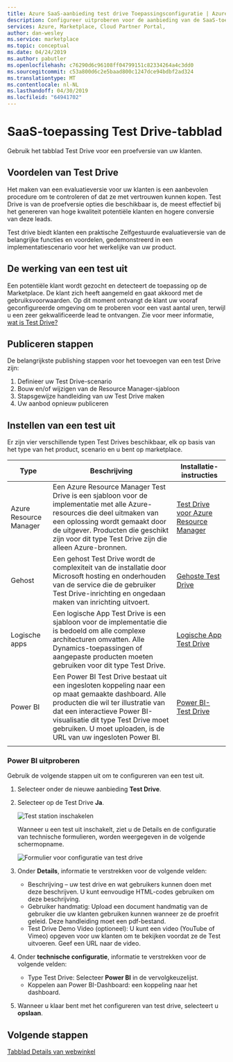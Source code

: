 ```yaml
---
title: Azure SaaS-aanbieding test drive Toepassingsconfiguratie | Azure Marketplace
description: Configureer uitproberen voor de aanbieding van de SaaS-toepassing op Azure Marketplace.
services: Azure, Marketplace, Cloud Partner Portal,
author: dan-wesley
ms.service: marketplace
ms.topic: conceptual
ms.date: 04/24/2019
ms.author: pabutler
ms.openlocfilehash: c76290d6c96108ff04799151c82334264a4c3dd0
ms.sourcegitcommit: c53a800d6c2e5baad800c1247dce94bdbf2ad324
ms.translationtype: MT
ms.contentlocale: nl-NL
ms.lasthandoff: 04/30/2019
ms.locfileid: "64941702"
---
```

# <a name="saas-application-test-drive-tab"></a>SaaS-toepassing Test Drive-tabblad

Gebruik het tabblad Test Drive voor een proefversie van uw klanten.

## <a name="test-drive-benefits"></a>Voordelen van Test Drive

Het maken van een evaluatieversie voor uw klanten is een aanbevolen procedure om te controleren of dat ze met vertrouwen kunnen kopen. Test Drive is van de proefversie opties die beschikbaar is, de meest effectief bij het genereren van hoge kwaliteit potentiële klanten en hogere conversie van deze leads.

Test drive biedt klanten een praktische Zelfgestuurde evaluatieversie van de belangrijke functies en voordelen, gedemonstreerd in een implementatiescenario voor het werkelijke van uw product.


## <a name="how-a-test-drive-works"></a>De werking van een test uit

Een potentiële klant wordt gezocht en detecteert de toepassing op de Marketplace. De klant zich heeft aangemeld en gaat akkoord met de gebruiksvoorwaarden. Op dit moment ontvangt de klant uw vooraf geconfigureerde omgeving om te proberen voor een vast aantal uren, terwijl u een zeer gekwalificeerde lead te ontvangen. Zie voor meer informatie, [wat is Test Drive?](https://docs.microsoft.com/azure/marketplace/cloud-partner-portal/test-drive/what-is-test-drive)


## <a name="publishing-steps"></a>Publiceren stappen

De belangrijkste publishing stappen voor het toevoegen van een test Drive zijn:

1. Definieer uw Test Drive-scenario
2. Bouw en/of wijzigen van de Resource Manager-sjabloon
3. Stapsgewijze handleiding van uw Test Drive maken
4. Uw aanbod opnieuw publiceren


## <a name="setting-up-a-test-drive"></a>Instellen van een test uit

Er zijn vier verschillende typen Test Drives beschikbaar, elk op basis van het type van het product, scenario en u bent op marketplace.

|  **Type**          |  **Beschrijving**  |  **Installatie-instructies**  |
|  ---------------   |  ---------------  |  ---------------  |
|     Azure Resource Manager               |    Een Azure Resource Manager Test Drive is een sjabloon voor de implementatie met alle Azure-resources die deel uitmaken van een oplossing wordt gemaakt door de uitgever. Producten die geschikt zijn voor dit type Test Drive zijn die alleen Azure-bronnen.               |       [Test Drive voor Azure Resource Manager](https://docs.microsoft.com/azure/marketplace/cloud-partner-portal/test-drive/azure-resource-manager-test-drive)            |
|       Gehost             |       Een gehost Test Drive wordt de complexiteit van de installatie door Microsoft hosting en onderhouden van de service die de gebruiker Test Drive-inrichting en ongedaan maken van inrichting uitvoert.             |         [Gehoste Test Drive](https://docs.microsoft.com/azure/marketplace/cloud-partner-portal/test-drive/hosted-test-drive)          |
|      Logische apps              |       Een logische App Test Drive is een sjabloon voor de implementatie die is bedoeld om alle complexe architecturen omvatten. Alle Dynamics-toepassingen of aangepaste producten moeten gebruiken voor dit type Test Drive.            |      [Logische App Test Drive](https://docs.microsoft.com/azure/marketplace/cloud-partner-portal/test-drive/logic-app-test-drive)             |
|       Power BI             |         Een Power BI Test Drive bestaat uit een ingesloten koppeling naar een op maat gemaakte dashboard. Alle producten die wil ter illustratie van dat een interactieve Power BI-visualisatie dit type Test Drive moet gebruiken. U moet uploaden, is de URL van uw ingesloten Power BI.          |        [Power BI-Test Drive](#power-bi-test-drive)           |
|   |   |   |


### <a name="power-bi-test-drive"></a>Power BI uitproberen

Gebruik de volgende stappen uit om te configureren van een test uit.

1. Selecteer onder de nieuwe aanbieding **Test Drive**.
2. Selecteer op de Test Drive **Ja**.

   ![Test station inschakelen](./media/saas-enable-test-drive.png)

   Wanneer u een test uit inschakelt, ziet u de Details en de configuratie van technische formulieren, worden weergegeven in de volgende schermopname.

   ![Formulier voor configuratie van test drive](./media/saas-test-drive-yes.png)

3. Onder **Details**, informatie te verstrekken voor de volgende velden:
  
   - Beschrijving – uw test drive en wat gebruikers kunnen doen met deze beschrijven. U kunt eenvoudige HTML-codes gebruiken om deze beschrijving.
   - Gebruiker handmatig: Upload een document handmatig van de gebruiker die uw klanten gebruiken kunnen wanneer ze de proefrit geleid. Deze handleiding moet een pdf-bestand.
   - Test Drive Demo Video (optioneel): U kunt een video (YouTube of Vimeo) opgeven voor uw klanten om te bekijken voordat ze de Test uitvoeren. Geef een URL naar de video.

4. Onder **technische configuratie**, informatie te verstrekken voor de volgende velden:

   - Type Test Drive: Selecteer **Power BI** in de vervolgkeuzelijst.
   - Koppelen aan Power BI-Dashboard: een koppeling naar het dashboard.

5. Wanneer u klaar bent met het configureren van test drive, selecteert u **opslaan**.


## <a name="next-steps"></a>Volgende stappen

[Tabblad Details van webwinkel](./cpp-storefront-tab.md)
